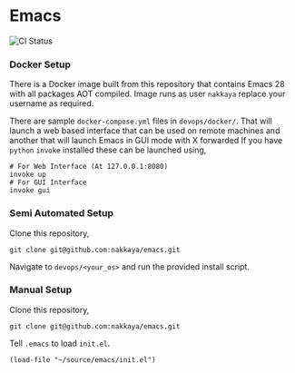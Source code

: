 # Emacs 

![CI Status](https://github.com/nakkaya/emacs/actions/workflows/main.yml/badge.svg)

### Docker Setup

There is a Docker image built from this repository that contains Emacs
28 with all packages AOT compiled. Image runs as user `nakkaya` replace
your username as required.

There are sample `docker-compose.yml` files in `devops/docker/`. That
will launch a web based interface that can be used on remote machines
and another that will launch Emacs in GUI mode with X forwarded If you
have `python` `invoke` installed these can be launched using,
    
    # For Web Interface (At 127.0.0.1:8080)
    invoke up
    # For GUI Interface
    invoke gui

### Semi Automated Setup

Clone this repository,

	git clone git@github.com:nakkaya/emacs.git

Navigate to `devops/<your_os>` and run the provided install script.

### Manual Setup

Clone this repository,

	git clone git@github.com:nakkaya/emacs.git
	
Tell ```.emacs``` to load ```init.el```.

	(load-file "~/source/emacs/init.el")
